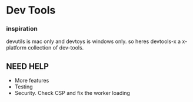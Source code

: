 # Dev Tools

### inspiration

devutils is mac only and devtoys is windows only.
so heres devtools-x a x-platform collection of dev-tools.



## NEED HELP

- More features
- Testing
- Security. Check CSP and fix the worker loading
